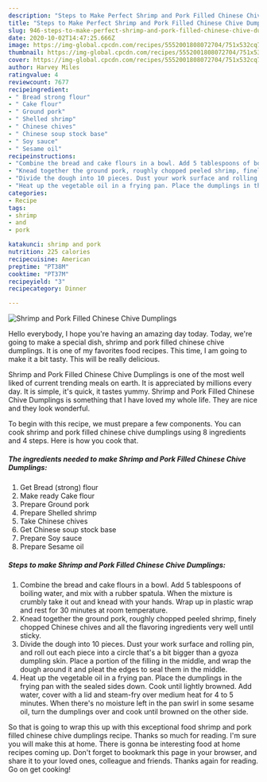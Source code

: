 ```yaml
---
description: "Steps to Make Perfect Shrimp and Pork Filled Chinese Chive Dumplings"
title: "Steps to Make Perfect Shrimp and Pork Filled Chinese Chive Dumplings"
slug: 946-steps-to-make-perfect-shrimp-and-pork-filled-chinese-chive-dumplings
date: 2020-10-02T14:47:25.666Z
image: https://img-global.cpcdn.com/recipes/5552001808072704/751x532cq70/shrimp-and-pork-filled-chinese-chive-dumplings-recipe-main-photo.jpg
thumbnail: https://img-global.cpcdn.com/recipes/5552001808072704/751x532cq70/shrimp-and-pork-filled-chinese-chive-dumplings-recipe-main-photo.jpg
cover: https://img-global.cpcdn.com/recipes/5552001808072704/751x532cq70/shrimp-and-pork-filled-chinese-chive-dumplings-recipe-main-photo.jpg
author: Harvey Miles
ratingvalue: 4
reviewcount: 7677
recipeingredient:
- " Bread strong flour"
- " Cake flour"
- " Ground pork"
- " Shelled shrimp"
- " Chinese chives"
- " Chinese soup stock base"
- " Soy sauce"
- " Sesame oil"
recipeinstructions:
- "Combine the bread and cake flours in a bowl. Add 5 tablespoons of boiling water, and mix with a rubber spatula. When the mixture is crumbly take it out and knead with your hands. Wrap up in plastic wrap and rest for 30 minutes at room temperature."
- "Knead together the ground pork, roughly chopped peeled shrimp, finely chopped Chinese chives and all the flavoring ingredients very well until sticky."
- "Divide the dough into 10 pieces. Dust your work surface and rolling pin, and roll out each piece into a circle that&#39;s a bit bigger than a gyoza dumpling skin. Place a portion of the filling in the middle, and wrap the dough around it and pleat the edges to seal them in the middle."
- "Heat up the vegetable oil in a frying pan. Place the dumplings in the frying pan with the sealed sides down. Cook until lightly browned. Add water, cover with a lid and steam-fry over medium heat for 4 to 5 minutes. When there&#39;s no moisture left in the pan swirl in some sesame oil, turn the dumplings over and cook until browned on the other side."
categories:
- Recipe
tags:
- shrimp
- and
- pork

katakunci: shrimp and pork 
nutrition: 225 calories
recipecuisine: American
preptime: "PT38M"
cooktime: "PT37M"
recipeyield: "3"
recipecategory: Dinner

---
```



![Shrimp and Pork Filled Chinese Chive Dumplings](https://img-global.cpcdn.com/recipes/5552001808072704/751x532cq70/shrimp-and-pork-filled-chinese-chive-dumplings-recipe-main-photo.jpg)

Hello everybody, I hope you're having an amazing day today. Today, we're going to make a special dish, shrimp and pork filled chinese chive dumplings. It is one of my favorites food recipes. This time, I am going to make it a bit tasty. This will be really delicious.

Shrimp and Pork Filled Chinese Chive Dumplings is one of the most well liked of current trending meals on earth. It is appreciated by millions every day. It is simple, it's quick, it tastes yummy. Shrimp and Pork Filled Chinese Chive Dumplings is something that I have loved my whole life. They are nice and they look wonderful.




To begin with this recipe, we must prepare a few components. You can cook shrimp and pork filled chinese chive dumplings using 8 ingredients and 4 steps. Here is how you cook that.

<!--inarticleads1-->

##### The ingredients needed to make Shrimp and Pork Filled Chinese Chive Dumplings:

1. Get  Bread (strong) flour
1. Make ready  Cake flour
1. Prepare  Ground pork
1. Prepare  Shelled shrimp
1. Take  Chinese chives
1. Get  Chinese soup stock base
1. Prepare  Soy sauce
1. Prepare  Sesame oil




<!--inarticleads2-->

##### Steps to make Shrimp and Pork Filled Chinese Chive Dumplings:

1. Combine the bread and cake flours in a bowl. Add 5 tablespoons of boiling water, and mix with a rubber spatula. When the mixture is crumbly take it out and knead with your hands. Wrap up in plastic wrap and rest for 30 minutes at room temperature.
1. Knead together the ground pork, roughly chopped peeled shrimp, finely chopped Chinese chives and all the flavoring ingredients very well until sticky.
1. Divide the dough into 10 pieces. Dust your work surface and rolling pin, and roll out each piece into a circle that&#39;s a bit bigger than a gyoza dumpling skin. Place a portion of the filling in the middle, and wrap the dough around it and pleat the edges to seal them in the middle.
1. Heat up the vegetable oil in a frying pan. Place the dumplings in the frying pan with the sealed sides down. Cook until lightly browned. Add water, cover with a lid and steam-fry over medium heat for 4 to 5 minutes. When there&#39;s no moisture left in the pan swirl in some sesame oil, turn the dumplings over and cook until browned on the other side.




So that is going to wrap this up with this exceptional food shrimp and pork filled chinese chive dumplings recipe. Thanks so much for reading. I'm sure you will make this at home. There is gonna be interesting food at home recipes coming up. Don't forget to bookmark this page in your browser, and share it to your loved ones, colleague and friends. Thanks again for reading. Go on get cooking!
